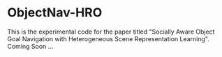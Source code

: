 # ObjectNav-HRO
This is the experimental code for the paper titled "Socially Aware Object Goal Navigation with Heterogeneous Scene Representation Learning".
Coming Soon ...
